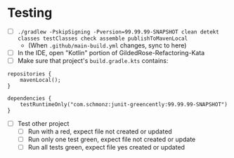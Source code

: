 # Testing

- [ ] `./gradlew -PskipSigning -Pversion=99.99.99-SNAPSHOT clean detekt classes testClasses check assemble publishToMavenLocal`
  - (When `.github/main-build.yml` changes, sync to here)
- [ ] In the IDE, open "Kotlin" portion of GildedRose-Refactoring-Kata
- [ ] Make sure that project's `build.gradle.kts` contains:
```
repositories {
	mavenLocal();
}

dependencies {
	testRuntimeOnly("com.schmonz:junit-greencently:99.99.99-SNAPSHOT")
}
```
- [ ] Test other project
  - [ ] Run with a red, expect file not created or updated
  - [ ] Run only one test green, expect file not created or update
  - [ ] Run all tests green, expect file yes created or updated
